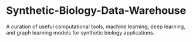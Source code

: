 # Synthetic-Biology-Data-Warehouse
A curation of useful computational tools, machine learning, deep learning, and graph learning models for synthetic biology applications.


